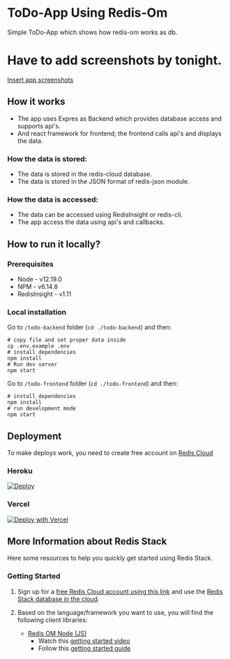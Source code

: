 # ToDo-App Using Redis-Om

Simple ToDo-App which shows how redis-om  works as db.
# Have to add screenshots by tonight.
[Insert app screenshots](https://docs.github.com/en/get-started/writing-on-github/getting-started-with-writing-and-formatting-on-github/basic-writing-and-formatting-syntax#uploading-assets)

## How it works

* The app uses Expres as Backend which provides database access and supports api's.
* And react framework for frontend; the frontend calls api's and displays the data. 
### How the data is stored:

* The data is stored in the redis-cloud database.
* The data is stored in the JSON format of redis-json module.

### How the data is accessed:

* The data can be accessed using RedisInsight or redis-cli.
* The app access the data using api's and callbacks.

## How to run it locally?


### Prerequisites


- Node - v12.19.0
- NPM - v6.14.8
- RedisInsight - v1.11

### Local installation


Go to `/todo-backend` folder (`cd ./todo-backend`) and then:

```
# copy file and set proper data inside
cp .env.example .env
# install dependencies
npm install
# Run dev server
npm start
```

Go to `/todo-frontend` folder (`cd ./todo-frontend`) and then:

```
# install dependencies
npm install
# run development mode
npm start
```


## Deployment

To make deploys work, you need to create free account on [Redis Cloud](https://redis.info/try-free-dev-to)

### Heroku

[![Deploy](https://www.herokucdn.com/deploy/button.svg)](https://heroku.com/deploy)

### Vercel

[![Deploy with Vercel](https://vercel.com/button)](https://vercel.com/new/git/external?repository-url=https://github.com/redis-developer/basic-analytics-dashboard-redis-bitmaps-nodejs&env=REDIS_ENDPOINT_URI,REDIS_PASSWORD)
## More Information about Redis Stack

Here some resources to help you quickly get started using Redis Stack. 
### Getting Started

1. Sign up for a [free Redis Cloud account using this link](https://redis.info/try-free-dev-to) and use the [Redis Stack database in the cloud](https://developer.redis.com/create/rediscloud).
1. Based on the language/framework you want to use, you will find the following client libraries:
   
    - [Redis OM Node (JS)](https://github.com/redis/redis-om-node)
        - Watch this [getting started video](https://www.youtube.com/watch?v=KUfufrwpBkM)
        - Follow this [getting started guide](https://redis.io/docs/stack/get-started/tutorials/stack-node/)

